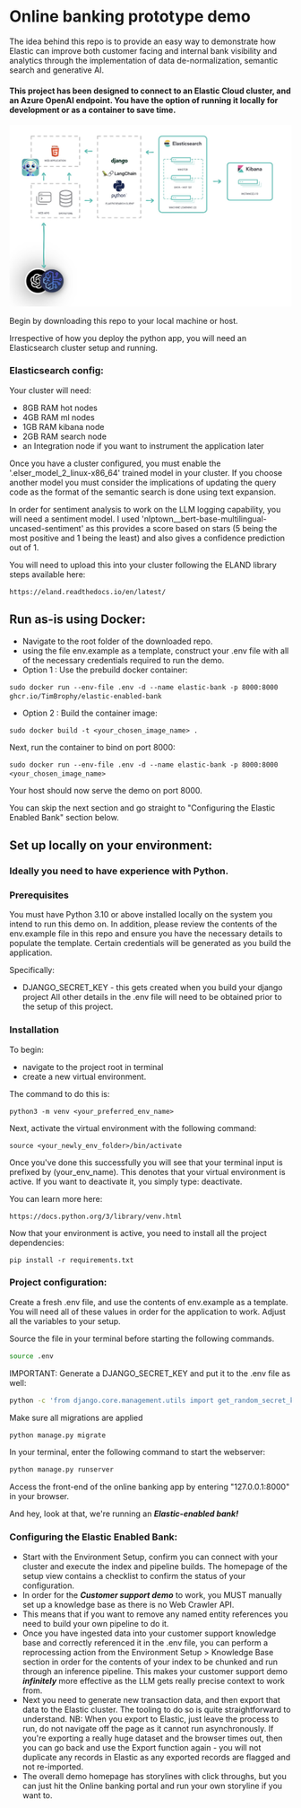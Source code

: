 # Online banking prototype demo
The idea behind this repo is to provide an easy way to demonstrate how Elastic can improve both customer facing and
internal bank visibility and analytics through the implementation of data de-normalization, semantic search and generative AI.

#### This project has been designed to connect to an Elastic Cloud cluster, and an Azure OpenAI endpoint. You have the option of running it locally for development or as a container to save time.

![high level architecuture](media/architecture.jpg)

Begin by downloading this repo to your local machine or host.

Irrespective of how you deploy the python app, you will need an Elasticsearch cluster setup and running.

### Elasticsearch config:

Your cluster will need:
- 8GB RAM hot nodes
- 4GB RAM ml nodes
- 1GB RAM kibana node
- 2GB RAM search node
- an Integration node if you want to instrument the application later

Once you have a cluster configured, you must enable the '.elser_model_2_linux-x86_64' trained model in your cluster. If you choose another model you must consider
the implications of updating the query code as the format of the semantic search is done using text expansion.

In order for sentiment analysis to work on the LLM logging capability, you will need a sentiment model. I used 'nlptown__bert-base-multilingual-uncased-sentiment'
as this provides a score based on stars (5 being the most positive and 1 being the least) and also gives a confidence prediction out of 1.

You will need to upload this into your cluster following the ELAND library steps available here:

````
https://eland.readthedocs.io/en/latest/
````

## Run as-is using Docker:
- Navigate to the root folder of the downloaded repo.
- using the file env.example as a template, construct your .env file with all of the necessary credentials required to run the demo.
- Option 1 : Use the prebuild docker container:
````
sudo docker run --env-file .env -d --name elastic-bank -p 8000:8000 ghcr.io/TimBrophy/elastic-enabled-bank
````

- Option 2 : Build the container image:
````
sudo docker build -t <your_chosen_image_name> .
````

Next, run the container to bind on port 8000:
````
sudo docker run --env-file .env -d --name elastic-bank -p 8000:8000 <your_chosen_image_name>
````

Your host should now serve the demo on port 8000.

You can skip the next section and go straight to "Configuring the Elastic Enabled Bank" section below.

## Set up locally on your environment:
### Ideally you need to have experience with Python.

### Prerequisites
You must have Python 3.10 or above installed locally on the system you intend to run this demo on.
In addition, please review the contents of the env.example file in this repo and ensure you have the necessary details to populate the template.
Certain credentials will be generated as you build the application.

Specifically:

- DJANGO_SECRET_KEY - this gets created when you build your django project
All other details in the .env file will need to be obtained prior to the setup of this project.

### Installation
To begin:
- navigate to the project root in terminal
- create a new virtual environment.

The command to do this is:
````
python3 -m venv <your_preferred_env_name>
````

Next, activate the virtual environment with the following command:
````
source <your_newly_env_folder>/bin/activate
````
Once you've done this successfully you will see that your terminal input is prefixed by
  (your_env_name). This denotes that your virtual environment is active. If you want to
deactivate it, you simply type: deactivate.

You can learn more here:
````
https://docs.python.org/3/library/venv.html
````

Now that your environment is active, you need to install all the project dependencies:
````
pip install -r requirements.txt
````

### Project configuration:

Create a fresh .env file, and use the contents of env.example as a template. You will need all of these values in order for the
application to work. Adjust all the variables to your setup.

Source the file in your terminal before starting the following commands.
```bash
source .env
```

IMPORTANT: Generate a DJANGO_SECRET_KEY and put it to the .env file as well:
```bash
python -c 'from django.core.management.utils import get_random_secret_key; print(get_random_secret_key())'
```

Make sure all migrations are applied
````bash
python manage.py migrate
````

In your terminal, enter the following command to start the webserver:
````bash
python manage.py runserver
````
Access the front-end of the online banking app by entering "127.0.0.1:8000" in your browser.

And hey, look at that, we're running an ***Elastic-enabled bank!***

### Configuring the Elastic Enabled Bank:

- Start with the Environment Setup, confirm you can connect with your cluster and execute the index and pipeline builds. The homepage of the setup view contains a checklist to confirm the status of your configuration.
- In order for the ***Customer support demo*** to work, you MUST manually set up a knowledge base as there is no Web Crawler API.
- This means that if you want to remove any named entity references you need to build your own pipeline to do it. 
- Once you have ingested data into your customer support knowledge base and correctly referenced it in the .env file, you can perform a reprocessing action from the Environment Setup > Knowledge Base section in order for the contents of your index to be chunked and run through an inference pipeline. This makes your customer support demo ***infinitely*** more effective as the LLM gets really precise context to work from.
- Next you need to generate new transaction data, and then export that data to the Elastic cluster. The tooling to do so is quite straightforward to understand. NB: When you export to Elastic, just leave the process to run, do not navigate off the page as it cannot run asynchronously. If you're exporting a really huge dataset and the browser times out, then you can go back and
use the Export function again - you will not duplicate any records in Elastic as any exported records are flagged and not re-imported.
- The overall demo homepage has storylines with click throughs, but you can just hit the Online banking portal and run your own storyline if you want to.